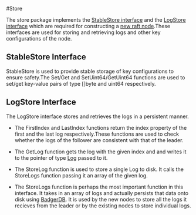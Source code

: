 #Store

The store package implements the [StableStore interface](https://pkg.go.dev/github.com/socketplane/socketplane/Godeps/_workspace/src/github.com/hashicorp/raft?utm_source=godoc#StableStore) and the [LogStore interface](https://pkg.go.dev/github.com/socketplane/socketplane/Godeps/_workspace/src/github.com/hashicorp/raft?utm_source=godoc#LogStore) which are required for constructing a [new raft node](https://pkg.go.dev/github.com/socketplane/socketplane/Godeps/_workspace/src/github.com/hashicorp/raft?utm_source=godoc#NewRaft).These interfaces are used for storing and retrieving logs and other key configurations of the node.

## StableStore Interface

StableStore is used to provide stable storage of key configurations to ensure safety.The Set/Get and SetUint64/GetUint64 functions are used to set/get key-value pairs of type []byte and uint64 respectively.

## LogStore Interface

The LogStore interface stores and retrieves the logs in a persistent manner.

- The FirstIndex and LastIndex functions return the index property of the first and the last log respectively.These functions are used to check whether the logs of the follower are consistent with that of the leader.

- The GetLog function gets the log with the given index and and writes it to the pointer of type [Log](https://pkg.go.dev/github.com/socketplane/socketplane/Godeps/_workspace/src/github.com/hashicorp/raft?utm_source=godoc#Log) passed to it.

- The StoreLog function is used to store a single Log to disk. It calls the StoreLogs function passing it an array of the given log. 

- The StoreLogs function is perhaps the most important function in this interface. It takes in an array of logs and actually persists that data onto disk using [BadgerDB](https://github.com/dgraph-io/badger). It is used by the new nodes to store all the logs it recieves from the leader or by the existing nodes to store individual logs.